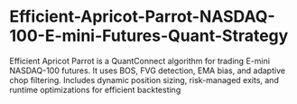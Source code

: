 # Efficient-Apricot-Parrot-NASDAQ-100-E-mini-Futures-Quant-Strategy
Efficient Apricot Parrot is a QuantConnect algorithm for trading E-mini NASDAQ-100 futures. It uses BOS, FVG detection, EMA bias, and adaptive chop filtering. Includes dynamic position sizing, risk-managed exits, and runtime optimizations for efficient backtesting
